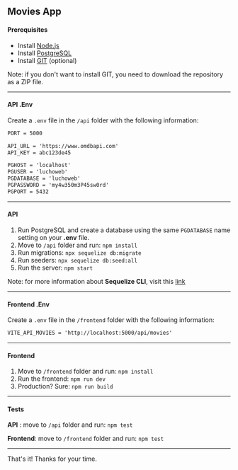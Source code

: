 ## Movies App

#### Prerequisites

- Install [Node.js](https://nodejs.org/)
- Install [PostgreSQL](https://www.postgresql.org/download/)
- Install [GIT](https://git-scm.com/downloads) (optional)

Note: if you don't want to install GIT, you need to download the repository as a ZIP file.

---

#### API .Env

Create a ```.env``` file in the ```/api``` folder with the following information:

```txt
PORT = 5000

API_URL = 'https://www.omdbapi.com'
API_KEY = abc123de45

PGHOST = 'localhost'
PGUSER = 'luchoweb'
PGDATABASE = 'luchoweb'
PGPASSWORD = 'my4w350m3P45sw0rd'
PGPORT = 5432
```

---

#### API

1. Run PostgreSQL and create a database using the same ```PGDATABASE``` name setting on your **.env** file.
2. Move to ```/api``` folder and run: ```npm install```
3. Run migrations: ```npx sequelize db:migrate```
4. Run seeders: ```npx sequelize db:seed:all```
5. Run the server: ```npm start```

Note: for more information about **Sequelize CLI**, visit this [link](https://www.npmjs.com/package/sequelize-cli)

---

#### Frontend .Env

Create a ```.env``` file in the ```/frontend``` folder with the following information:

```txt
VITE_API_MOVIES = 'http://localhost:5000/api/movies'
```

---

#### Frontend

1. Move to ```/frontend``` folder and run: ```npm install```
2. Run the frontend: ```npm run dev```
3. Production? Sure: ```npm run build```

---

#### Tests

**API** : move to ```/api``` folder and run: ```npm test```

**Frontend**: move to ```/frontend``` folder and run: ```npm test```

---

That's it! Thanks for your time.
